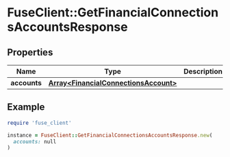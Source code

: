 # FuseClient::GetFinancialConnectionsAccountsResponse

## Properties

| Name | Type | Description | Notes |
| ---- | ---- | ----------- | ----- |
| **accounts** | [**Array&lt;FinancialConnectionsAccount&gt;**](FinancialConnectionsAccount.md) |  | [optional] |

## Example

```ruby
require 'fuse_client'

instance = FuseClient::GetFinancialConnectionsAccountsResponse.new(
  accounts: null
)
```


